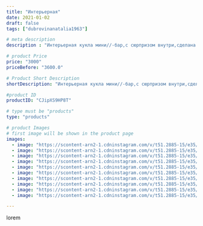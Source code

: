 ```yaml
---
title: "Интерьерная"
date: 2021-01-02
draft: false
tags: ["dubrovinanatalia1963"]

# meta description
description : "Интерьерная кукла мини//-бар,с сюрпризом внутри,сделана на заказ.Высота куклы в сидячем положении 50 см,высота всей куклы 70 см."

# product Price
price: "3000"
priceBefore: "3600.0"

# Product Short Description
shortDescription: "Интерьерная кукла мини//-бар,с сюрпризом внутри,сделана на заказ.Высота куклы в сидячем положении 50 см,высота всей куклы 70 см."

#product ID
productID: "CJipXS9HP8T"

# type must be "products"
type: "products"

# product Images
# first image will be shown in the product page
images:
  - image: "https://scontent-arn2-1.cdninstagram.com/v/t51.2885-15/e35/134466311_215555973572296_7805887241382488235_n.jpg?_nc_ht=scontent-arn2-1.cdninstagram.com&_nc_cat=104&_nc_ohc=UIYWXE5cWkgAX9D0BIM&se=7&tp=1&oh=f25ece669651effef63fe20a9883d421&oe=605EF715&ig_cache_key=MjQ3NzcyNDY2MjMxNjgwNTA1OQ%3D%3D.2"
  - image: "https://scontent-arn2-1.cdninstagram.com/v/t51.2885-15/e35/134712469_435415507636537_2268046307889104576_n.jpg?_nc_ht=scontent-arn2-1.cdninstagram.com&_nc_cat=101&_nc_ohc=1dfJ3ylUnkgAX-dU5KZ&se=7&tp=1&oh=7d4e50aba4013f564fb86f9bd6b0953f&oe=60601D07&ig_cache_key=MjQ3NzcyNDY2MjI5MTUwMDc1NQ%3D%3D.2"
  - image: "https://scontent-arn2-1.cdninstagram.com/v/t51.2885-15/e35/134684235_446339853067257_3168862597538120909_n.jpg?_nc_ht=scontent-arn2-1.cdninstagram.com&_nc_cat=109&_nc_ohc=vCslZPmkIpwAX9mt2tD&se=7&tp=1&oh=0d102880211537a4bb83a7a961c7def8&oe=605EB850&ig_cache_key=MjQ3NzcyNDY2MjI2NjM2NDczMw%3D%3D.2"
  - image: "https://scontent-arn2-1.cdninstagram.com/v/t51.2885-15/e35/134939040_425972201879359_607228157360842724_n.jpg?_nc_ht=scontent-arn2-1.cdninstagram.com&_nc_cat=107&_nc_ohc=Kd_HDDsQgVEAX-b2_pf&se=7&tp=1&oh=f17794df541933986ec51cc565ff99ac&oe=60611598&ig_cache_key=MjQ3NzcyNDY2MjI1ODA2NzU0Mw%3D%3D.2"
  - image: "https://scontent-arn2-1.cdninstagram.com/v/t51.2885-15/e35/134835067_188815492989414_3383880193019058597_n.jpg?_nc_ht=scontent-arn2-1.cdninstagram.com&_nc_cat=106&_nc_ohc=FE_ahf3RaRsAX8WaKJs&se=7&tp=1&oh=0ea8ca044a2dc51f4632034d11afe9c4&oe=605ED4D7&ig_cache_key=MjQ3NzcyNDY2MjI4MzIxNTU4MQ%3D%3D.2"
  - image: "https://scontent-arn2-1.cdninstagram.com/v/t51.2885-15/e35/134739573_395805764823082_6584473173980338191_n.jpg?_nc_ht=scontent-arn2-1.cdninstagram.com&_nc_cat=110&_nc_ohc=s5Xs5V5_zkIAX_IKAXP&se=7&tp=1&oh=d0811306a63660822d6ff53a2c366439&oe=605F765F&ig_cache_key=MjQ3NzcyNDY2MjM0MjA2NTg4OA%3D%3D.2"
  - image: "https://scontent-arn2-1.cdninstagram.com/v/t51.2885-15/e35/135330903_221057472855107_3175966271907509816_n.jpg?_nc_ht=scontent-arn2-1.cdninstagram.com&_nc_cat=111&_nc_ohc=IgCvKZIrQAYAX_h7T1o&se=7&tp=1&oh=321da78c65455a3a86a409b778783edb&oe=605DBB78&ig_cache_key=MjQ3NzcyNDY2MjMzMzUxNDU4Nw%3D%3D.2"
  - image: "https://scontent-arn2-1.cdninstagram.com/v/t51.2885-15/e35/134767428_697012731188419_3438758336082543051_n.jpg?_nc_ht=scontent-arn2-1.cdninstagram.com&_nc_cat=107&_nc_ohc=p_IIvCyNqd4AX8rLhCa&se=7&tp=1&oh=bc6cadd2c5ae104b67f0cc3854b108ee&oe=605E5368&ig_cache_key=MjQ3NzcyNDY2MjMwODM5MDk1Mg%3D%3D.2"
  - image: "https://scontent-arn2-1.cdninstagram.com/v/t51.2885-15/e35/134240917_896546611085269_4258760974498257559_n.jpg?_nc_ht=scontent-arn2-1.cdninstagram.com&_nc_cat=101&_nc_ohc=Z34ORnWyqJwAX-5RYt-&se=7&tp=1&oh=7d36e68a547e904e7a57d93d52db4da6&oe=6060C430&ig_cache_key=MjQ3NzcyNDY2MjI4MzI0MzQ2Ng%3D%3D.2"
  - image: "https://scontent-arn2-1.cdninstagram.com/v/t51.2885-15/e35/133963710_465859581094714_9184919719898342305_n.jpg?_nc_ht=scontent-arn2-1.cdninstagram.com&_nc_cat=110&_nc_ohc=2bCgMHelpUUAX9ZSLPn&se=7&tp=1&oh=c8df7c7985169dd3e50b4ee35fe87671&oe=6061656B&ig_cache_key=MjQ3NzcyNDY2MjMwMDAxNzE2Mg%3D%3D.2"

---
```

lorem
